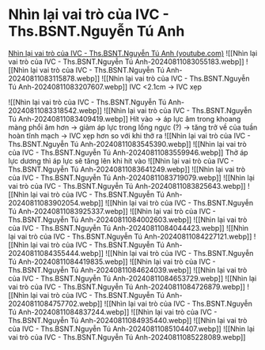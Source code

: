# Nhìn lại vai trò của IVC - Ths.BSNT.Nguyễn Tú Anh
[Nhìn lại vai trò của IVC - Ths.BSNT.Nguyễn Tú Anh (youtube.com)](https://www.youtube.com/watch?v=yJpy6ypH0rg)
![[Nhìn lại vai trò của IVC - Ths.BSNT.Nguyễn Tú Anh-20240811083055183.webp]]
![[Nhìn lại vai trò của IVC - Ths.BSNT.Nguyễn Tú Anh-20240811083115878.webp]]
![[Nhìn lại vai trò của IVC - Ths.BSNT.Nguyễn Tú Anh-20240811083207607.webp]]
IVC <2.1cm -> IVC xẹp

![[Nhìn lại vai trò của IVC - Ths.BSNT.Nguyễn Tú Anh-20240811083318542.webp]]
![[Nhìn lại vai trò của IVC - Ths.BSNT.Nguyễn Tú Anh-20240811083409419.webp]]
Hít vào -> áp lực âm trong khoang màng phổi âm hơn -> giảm áp lực trong lồng ngực (?) -> tăng trở về của tuần hoàn tĩnh mạch -> IVC xẹp hơn so với khi thở ra
![[Nhìn lại vai trò của IVC - Ths.BSNT.Nguyễn Tú Anh-20240811083545390.webp]]
![[Nhìn lại vai trò của IVC - Ths.BSNT.Nguyễn Tú Anh-20240811083559946.webp]]
Thở áp lực dương thì áp lực sẽ tăng lên khi hít vào
![[Nhìn lại vai trò của IVC - Ths.BSNT.Nguyễn Tú Anh-20240811083641249.webp]]
![[Nhìn lại vai trò của IVC - Ths.BSNT.Nguyễn Tú Anh-20240811083719079.webp]]
![[Nhìn lại vai trò của IVC - Ths.BSNT.Nguyễn Tú Anh-20240811083825643.webp]]
![[Nhìn lại vai trò của IVC - Ths.BSNT.Nguyễn Tú Anh-20240811083902054.webp]]
![[Nhìn lại vai trò của IVC - Ths.BSNT.Nguyễn Tú Anh-20240811083925337.webp]]
![[Nhìn lại vai trò của IVC - Ths.BSNT.Nguyễn Tú Anh-20240811084002603.webp]]
![[Nhìn lại vai trò của IVC - Ths.BSNT.Nguyễn Tú Anh-20240811084044423.webp]]
![[Nhìn lại vai trò của IVC - Ths.BSNT.Nguyễn Tú Anh-20240811084227121.webp]]
![[Nhìn lại vai trò của IVC - Ths.BSNT.Nguyễn Tú Anh-20240811084355444.webp]]
![[Nhìn lại vai trò của IVC - Ths.BSNT.Nguyễn Tú Anh-20240811084419835.webp]]
![[Nhìn lại vai trò của IVC - Ths.BSNT.Nguyễn Tú Anh-20240811084624039.webp]]
![[Nhìn lại vai trò của IVC - Ths.BSNT.Nguyễn Tú Anh-20240811084653729.webp]]
![[Nhìn lại vai trò của IVC - Ths.BSNT.Nguyễn Tú Anh-20240811084726879.webp]]
![[Nhìn lại vai trò của IVC - Ths.BSNT.Nguyễn Tú Anh-20240811084757702.webp]]
![[Nhìn lại vai trò của IVC - Ths.BSNT.Nguyễn Tú Anh-20240811084837244.webp]]
![[Nhìn lại vai trò của IVC - Ths.BSNT.Nguyễn Tú Anh-20240811084935440.webp]]
![[Nhìn lại vai trò của IVC - Ths.BSNT.Nguyễn Tú Anh-20240811085104407.webp]]
![[Nhìn lại vai trò của IVC - Ths.BSNT.Nguyễn Tú Anh-20240811085228089.webp]]
























